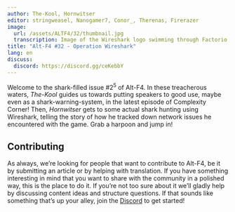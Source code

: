 ```yaml
---
author: The-Kool, Hornwitser
editor: stringweasel, Nanogamer7, Conor_, Therenas, Firerazer
image:
  url: /assets/ALTF4/32/thumbnail.jpg
  transcription: Image of the Wireshark logo swimming through Factorio's waters
title: "Alt-F4 #32 - Operation Wireshark"
lang: en
discuss:
  discord: https://discord.gg/ceKebbY
---
```


Welcome to the shark-filled issue #2<sup>5</sup> of Alt-F4. In these treacherous waters, *The-Kool* guides us towards putting speakers to good use, maybe even as a shark-warning-system, in the latest episode of Complexity Corner! Then, *Hornwitser* gets to some actual shark hunting using Wireshark, telling the story of how he tracked down network issues he encountered with the game. Grab a harpoon and jump in!

## Contributing

As always, we’re looking for people that want to contribute to Alt-F4, be it by submitting an article or by helping with translation. If you have something interesting in mind that you want to share with the community in a polished way, this is the place to do it. If you’re not too sure about it we’ll gladly help by discussing content ideas and structure questions. If that sounds like something that’s up your alley, join the [Discord](https://discord.gg/nxnCFkb) to get started!
